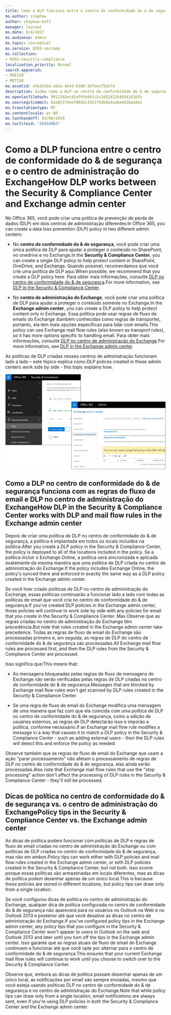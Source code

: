 ```yaml
---
title: Como a DLP funciona entre o centro de conformidade do & de segurança e o centro de administração do Exchange
ms.author: stephow
author: stephow-msft
manager: laurawi
ms.date: 8/4/2017
ms.audience: Admin
ms.topic: conceptual
ms.service: O365-seccomp
ms.collection:
- M365-security-compliance
localization_priority: Normal
search.appverid:
- MOE150
- MET150
ms.assetid: a7e4342a-a0a1-4b43-b166-3d7eecf5d2fd
description: Saiba como a DLP no centro de conformidade do & de segurança funciona com a DLP e regras de fluxo de emails (regras de transporte) no centro de administração do Exchange.
ms.openlocfilehash: 9912103ec95af9fed61c5c2d52d12b46342d16fb
ms.sourcegitcommit: 6aa82374eef09d2c1921f93bda3eabeeb28aadeb
ms.translationtype: MT
ms.contentlocale: pt-BR
ms.lasthandoff: 03/06/2019
ms.locfileid: "30454903"
---
```

# <a name="how-dlp-works-between-the-security--compliance-center-and-exchange-admin-center"></a><span data-ttu-id="3d9e6-103">Como a DLP funciona entre o centro de conformidade do & de segurança e o centro de administração do Exchange</span><span class="sxs-lookup"><span data-stu-id="3d9e6-103">How DLP works between the Security & Compliance Center and Exchange admin center</span></span>

<span data-ttu-id="3d9e6-104">No Office 365, você pode criar uma política de prevenção de perda de dados (DLP) em dois centros de administração diferentes:</span><span class="sxs-lookup"><span data-stu-id="3d9e6-104">In Office 365, you can create a data loss prevention (DLP) policy in two different admin centers:</span></span>
  
- <span data-ttu-id="3d9e6-105">No **centro de conformidade do & de segurança**, você pode criar uma única política de DLP para ajudar a proteger o conteúdo no SharePoint, no onedrive e no Exchange.</span><span class="sxs-lookup"><span data-stu-id="3d9e6-105">In the **Security & Compliance Center**, you can create a single DLP policy to help protect content in SharePoint, OneDrive, and Exchange.</span></span> <span data-ttu-id="3d9e6-106">Quando possível, recomendamos que você crie uma política de DLP aqui.</span><span class="sxs-lookup"><span data-stu-id="3d9e6-106">When possible, we recommend that you create a DLP policy here.</span></span> <span data-ttu-id="3d9e6-107">Para obter mais informações, consulte [DLP no centro de conformidade do & de segurança](data-loss-prevention-policies.md).</span><span class="sxs-lookup"><span data-stu-id="3d9e6-107">For more information, see [DLP in the Security & Compliance Center](data-loss-prevention-policies.md).</span></span>
    
- <span data-ttu-id="3d9e6-108">No **centro de administração do Exchange**, você pode criar uma política de DLP para ajudar a proteger o conteúdo somente no Exchange.</span><span class="sxs-lookup"><span data-stu-id="3d9e6-108">In the **Exchange admin center**, you can create a DLP policy to help protect content only in Exchange.</span></span> <span data-ttu-id="3d9e6-109">Essa política pode usar regras de fluxo de emails do Exchange (também conhecidas como regras de transporte), portanto, ela tem mais opções específicas para lidar com emails.</span><span class="sxs-lookup"><span data-stu-id="3d9e6-109">This policy can use Exchange mail flow rules (also known as transport rules), so it has more options specific to handling email.</span></span> <span data-ttu-id="3d9e6-110">Para obter mais informações, consulte [DLP no centro de administração do Exchange](https://go.microsoft.com/fwlink/?linkid=852311).</span><span class="sxs-lookup"><span data-stu-id="3d9e6-110">For more information, see [DLP in the Exchange admin center](https://go.microsoft.com/fwlink/?linkid=852311).</span></span>
    
<span data-ttu-id="3d9e6-111">As políticas de DLP criadas nesses centros de administração funcionam lado a lado – este tópico explica como.</span><span class="sxs-lookup"><span data-stu-id="3d9e6-111">DLP polices created in these admin centers work side by side - this topic explains how.</span></span>
  
![Páginas de DLP no centro de administração de segurança e conformidade do Exchange](media/d3eaa7e7-3b16-457b-bd9c-26707f7b584f.png)
  
## <a name="how-dlp-in-the-security--compliance-center-works-with-dlp-and-mail-flow-rules-in-the-exchange-admin-center"></a><span data-ttu-id="3d9e6-113">Como a DLP no centro de conformidade do & de segurança funciona com as regras de fluxo de email e DLP no centro de administração do Exchange</span><span class="sxs-lookup"><span data-stu-id="3d9e6-113">How DLP in the Security & Compliance Center works with DLP and mail flow rules in the Exchange admin center</span></span>

<span data-ttu-id="3d9e6-114">Depois de criar uma política de DLP no centro de conformidade do & de segurança, a política é implantada em todos os locais incluídos na política.</span><span class="sxs-lookup"><span data-stu-id="3d9e6-114">After you create a DLP policy in the Security & Compliance Center, the policy is deployed to all of the locations included in the policy.</span></span> <span data-ttu-id="3d9e6-115">Se a política incluir o Exchange Online, a política será sincronizada e aplicada exatamente da mesma maneira que uma política de DLP criada no centro de administração do Exchange.</span><span class="sxs-lookup"><span data-stu-id="3d9e6-115">If the policy includes Exchange Online, the policy's synced there and enforced in exactly the same way as a DLP policy created in the Exchange admin center.</span></span> 
  
<span data-ttu-id="3d9e6-116">Se você tiver criado políticas de DLP no centro de administração do Exchange, essas políticas continuarão a funcionar lado a lado com todas as políticas de email que você cria no centro de conformidade do & de segurança.</span><span class="sxs-lookup"><span data-stu-id="3d9e6-116">If you've created DLP policies in the Exchange admin center, those policies will continue to work side by side with any policies for email that you create in the Security & Compliance Center.</span></span> <span data-ttu-id="3d9e6-117">Mas Observe que as regras criadas no centro de administração do Exchange têm precedência.</span><span class="sxs-lookup"><span data-stu-id="3d9e6-117">But note that rules created in the Exchange admin center take precedence.</span></span> <span data-ttu-id="3d9e6-118">Todas as regras de fluxo de email do Exchange são processadas primeiro e, em seguida, as regras de DLP do centro de conformidade do & de segurança são processadas.</span><span class="sxs-lookup"><span data-stu-id="3d9e6-118">All Exchange mail flow rules are processed first, and then the DLP rules from the Security & Compliance Center are processed.</span></span>
  
<span data-ttu-id="3d9e6-119">Isso significa que:</span><span class="sxs-lookup"><span data-stu-id="3d9e6-119">This means that:</span></span>
  
- <span data-ttu-id="3d9e6-120">As mensagens bloqueadas pelas regras de fluxo de mensagens do Exchange não serão verificadas pelas regras de DLP criadas no centro de conformidade do & de segurança.</span><span class="sxs-lookup"><span data-stu-id="3d9e6-120">Messages that are blocked by Exchange mail flow rules won't get scanned by DLP rules created in the Security & Compliance Center.</span></span>
    
- <span data-ttu-id="3d9e6-121">Se uma regra de fluxo de email do Exchange modifica uma mensagem de uma maneira que faz com que ela coincida com uma política de DLP no centro de conformidade do & de segurança, como a adição de usuários externos, as regras de DLP detectarão isso e imporão a política, conforme necessário.</span><span class="sxs-lookup"><span data-stu-id="3d9e6-121">If an Exchange mail flow rule modifies a message in a way that causes it to match a DLP policy in the Security & Compliance Center - such as adding external users - then the DLP rules will detect this and enforce the policy as needed.</span></span>
    
<span data-ttu-id="3d9e6-122">Observe também que as regras de fluxo de email do Exchange que usam a ação "parar processamento" não afetam o processamento de regras de DLP no centro de conformidade do & de segurança, elas ainda serão processadas.</span><span class="sxs-lookup"><span data-stu-id="3d9e6-122">Also note that Exchange mail flow rules that use the "stop processing" action don't affect the processing of DLP rules in the Security & Compliance Center - they'll still be processed.</span></span>
  
## <a name="policy-tips-in-the-security--compliance-center-vs-the-exchange-admin-center"></a><span data-ttu-id="3d9e6-123">Dicas de política no centro de conformidade do & de segurança vs. o centro de administração do Exchange</span><span class="sxs-lookup"><span data-stu-id="3d9e6-123">Policy tips in the Security & Compliance Center vs. the Exchange admin center</span></span>

<span data-ttu-id="3d9e6-124">As dicas de política podem funcionar com políticas de DLP e regras de fluxo de email criadas no centro de administração do Exchange ou com políticas de DLP criadas no centro de conformidade do & de segurança, mas não em ambos.</span><span class="sxs-lookup"><span data-stu-id="3d9e6-124">Policy tips can work either with DLP policies and mail flow rules created in the Exchange admin center, or with DLP policies created in the Security & Compliance Center, but not both.</span></span> <span data-ttu-id="3d9e6-125">Isso ocorre porque essas políticas são armazenadas em locais diferentes, mas as dicas de política podem desenhar apenas de um único local.</span><span class="sxs-lookup"><span data-stu-id="3d9e6-125">This is because these policies are stored in different locations, but policy tips can draw only from a single location.</span></span>
  
<span data-ttu-id="3d9e6-126">Se você configurou dicas de política no centro de administração do Exchange, qualquer dica de política configurada no centro de conformidade do & de segurança não aparecerá para os usuários no Outlook na Web e no Outlook 2013 e posterior até que você desative as dicas no centro de administração do Exchange.</span><span class="sxs-lookup"><span data-stu-id="3d9e6-126">If you've configured policy tips in the Exchange admin center, any policy tips that you configure in the Security & Compliance Center won't appear to users in Outlook on the web and Outlook 2013 and later until you turn off the tips in the Exchange admin center.</span></span> <span data-ttu-id="3d9e6-127">Isso garante que as regras atuais de fluxo de email do Exchange continuem a funcionar até que você opte por alternar para o centro de conformidade do & de segurança.</span><span class="sxs-lookup"><span data-stu-id="3d9e6-127">This ensures that your current Exchange mail flow rules will continue to work until you choose to switch over to the Security & Compliance Center.</span></span>
  
<span data-ttu-id="3d9e6-128">Observe que, embora as dicas de política possam desenhar apenas de um único local, as notificações por email são sempre enviadas, mesmo que você esteja usando políticas DLP no centro de conformidade do & de segurança e no centro de administração do Exchange.</span><span class="sxs-lookup"><span data-stu-id="3d9e6-128">Note that while policy tips can draw only from a single location, email notifications are always sent, even if you're using DLP policies in both the Security & Compliance Center and the Exchange admin center.</span></span>
  

